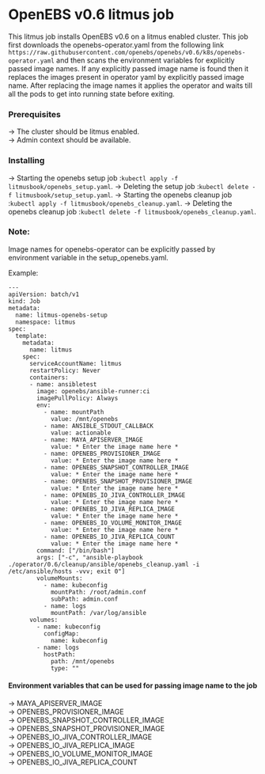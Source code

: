 # OpenEBS v0.6 litmus job

This litmus job installs OpenEBS v0.6 on a litmus enabled cluster. This job first downloads the openebs-operator.yaml from the following link ```https://raw.githubusercontent.com/openebs/openebs/v0.6/k8s/openebs-operator.yaml``` and then scans the environment variables for explicitly passed image names. If any explicitly passed image name is found then it replaces the images present in operator yaml by explicitly passed image name. After replacing the image names it applies the operator and waits till all the pods to get into running state before exiting. 

### Prerequisites

-> The cluster should be litmus enabled.  
-> Admin context should be available. 

### Installing

-> Starting the openebs setup job :```kubectl apply -f litmusbook/openebs_setup.yaml```.
-> Deleting the setup job :```kubectl delete -f litmusbook/setup_setup.yaml```.
-> Starting the openebs cleanup job :```kubectl apply -f litmusbook/openebs_cleanup.yaml```.
-> Deleting the openebs cleanup job :```kubectl delete -f litmusbook/openebs_cleanup.yaml```.

### Note:

Image names for openebs-operator can be explicitly passed by environment variable in the setup_openebs.yaml.

Example:
```
---
apiVersion: batch/v1
kind: Job
metadata:
  name: litmus-openebs-setup
  namespace: litmus 
spec:
  template:
    metadata:
      name: litmus
    spec:
      serviceAccountName: litmus
      restartPolicy: Never
      containers:
      - name: ansibletest
        image: openebs/ansible-runner:ci
        imagePullPolicy: Always
        env: 
          - name: mountPath
            value: /mnt/openebs
          - name: ANSIBLE_STDOUT_CALLBACK
            value: actionable
          - name: MAYA_APISERVER_IMAGE
            value: * Enter the image name here *
          - name: OPENEBS_PROVISIONER_IMAGE
            value: * Enter the image name here *
          - name: OPENEBS_SNAPSHOT_CONTROLLER_IMAGE
            value: * Enter the image name here *
          - name: OPENEBS_SNAPSHOT_PROVISIONER_IMAGE
            value: * Enter the image name here *
          - name: OPENEBS_IO_JIVA_CONTROLLER_IMAGE
            value: * Enter the image name here *
          - name: OPENEBS_IO_JIVA_REPLICA_IMAGE
            value: * Enter the image name here *
          - name: OPENEBS_IO_VOLUME_MONITOR_IMAGE
            value: * Enter the image name here *
          - name: OPENEBS_IO_JIVA_REPLICA_COUNT
            value: * Enter the image name here *
        command: ["/bin/bash"]
        args: ["-c", "ansible-playbook ./operator/0.6/cleanup/ansible/openebs_cleanup.yaml -i /etc/ansible/hosts -vvv; exit 0"]
        volumeMounts:
          - name: kubeconfig 
            mountPath: /root/admin.conf
            subPath: admin.conf
          - name: logs
            mountPath: /var/log/ansible 
      volumes: 
        - name: kubeconfig
          configMap: 
            name: kubeconfig 
        - name: logs 
          hostPath:
            path: /mnt/openebs
            type: ""

```


#### Environment variables that can be used for passing image name to the job
-> MAYA_APISERVER_IMAGE  
-> OPENEBS_PROVISIONER_IMAGE  
-> OPENEBS_SNAPSHOT_CONTROLLER_IMAGE  
-> OPENEBS_SNAPSHOT_PROVISIONER_IMAGE  
-> OPENEBS_IO_JIVA_CONTROLLER_IMAGE  
-> OPENEBS_IO_JIVA_REPLICA_IMAGE  
-> OPENEBS_IO_VOLUME_MONITOR_IMAGE  
-> OPENEBS_IO_JIVA_REPLICA_COUNT    
